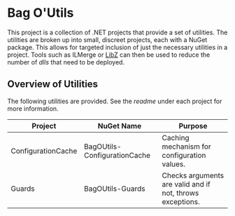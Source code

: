 # Bag O'Utils

This project is a collection of .NET projects that provide a set of utilities. The utilities are broken
up into small, discreet projects, each with a NuGet package. This allows for targeted inclusion of just
the necessary utilities in a project. Tools such as ILMerge or [LibZ](https://github.com/MiloszKrajewski/LibZ)
can then be used to reduce the number of _dlls_ that need to be deployed.

## Overview of Utilities

The following utilities are provided. See the _readme_ under each project for more information.

Project            | NuGet Name                   | Purpose
-------------------|------------------------------|---------------------------------------------------------------
ConfigurationCache | BagOUtils-ConfigurationCache | Caching mechanism for configuration values.
Guards             | BagOUtils-Guards             | Checks arguments are valid and if not, throws exceptions.

